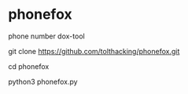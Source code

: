 # phonefox
phone number dox-tool


git clone https://github.com/tolthacking/phonefox.git

cd phonefox

python3 phonefox.py
